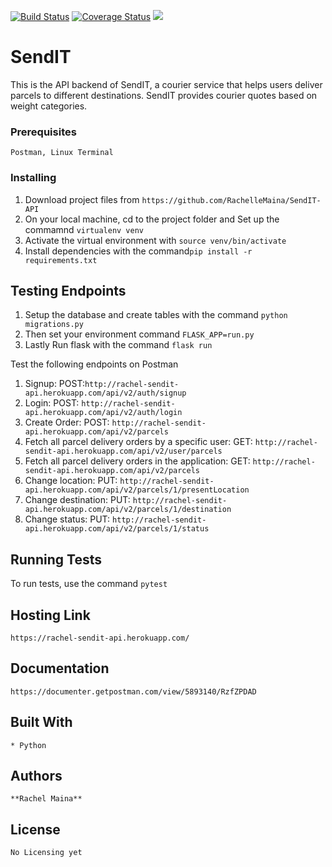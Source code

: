 [![Build Status](https://travis-ci.org/RachelleMaina/SendIT-API.svg?branch=challenge-3)](https://travis-ci.org/RachelleMaina/SendIT-API) [![Coverage Status](https://coveralls.io/repos/github/RachelleMaina/SendIT-API/badge.svg?branch=api)](https://coveralls.io/github/RachelleMaina/SendIT-API?branch=api) <a href="https://codeclimate.com/github/RachelleMaina/SendIT-API/maintainability"><img src="https://api.codeclimate.com/v1/badges/bb166ed9f2d15ef34fa0/maintainability" /></a>

# SendIT

This is the API backend of SendIT, a courier service that helps users deliver parcels to different destinations. SendIT
provides courier quotes based on weight categories.

### Prerequisites
```
Postman, Linux Terminal
```

### Installing

1. Download project files from `https://github.com/RachelleMaina/SendIT-API`
2. On your local machine, cd to the project folder and Set up the commamnd `virtualenv venv`
3. Activate the virtual environment with `source venv/bin/activate`
4. Install dependencies with  the command`pip install -r requirements.txt`

## Testing Endpoints

1. Setup the database and create tables with the command `python migrations.py`
2. Then set your environment command `FLASK_APP=run.py`
3. Lastly Run flask with the command `flask run`

  Test the following endpoints on Postman
  
1. Signup:  POST:`http://rachel-sendit-api.herokuapp.com/api/v2/auth/signup`
2. Login:   POST: `http://rachel-sendit-api.herokuapp.com/api/v2/auth/login`
3. Create Order: POST: `http://rachel-sendit-api.herokuapp.com/api/v2/parcels`
4. Fetch all parcel delivery orders by a specific user: GET: `http://rachel-sendit-api.herokuapp.com/api/v2/user/parcels`
5. Fetch all parcel delivery orders in the application: GET: `http://rachel-sendit-api.herokuapp.com/api/v2/parcels`
6. Change location: PUT: `http://rachel-sendit-api.herokuapp.com/api/v2/parcels/1/presentLocation`
7. Change destination: PUT: `http://rachel-sendit-api.herokuapp.com/api/v2/parcels/1/destination`
8. Change status: PUT: `http://rachel-sendit-api.herokuapp.com/api/v2/parcels/1/status`

## Running Tests
To run tests, use the command `pytest`

## Hosting Link
```
https://rachel-sendit-api.herokuapp.com/
```

## Documentation
```
https://documenter.getpostman.com/view/5893140/RzfZPDAD
```

## Built With
```
* Python
```

## Authors
```
**Rachel Maina** 
```


## License
```
No Licensing yet
```






